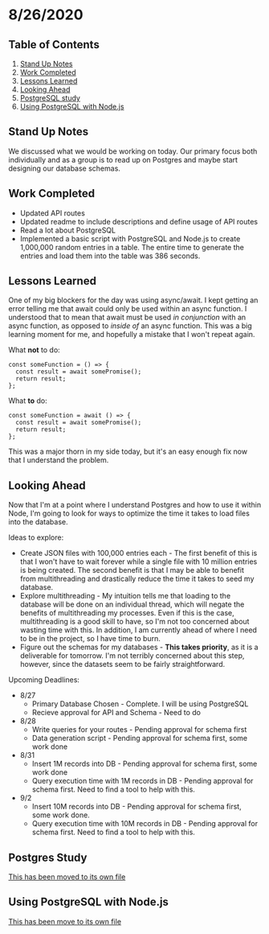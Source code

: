 # 8/26/2020

## Table of Contents

1. [Stand Up Notes](#stand-up-notes)
2. [Work Completed](#work-completed)
3. [Lessons Learned](#lessons-learned)
4. [Looking Ahead](#looking-ahead)
5. [PostgreSQL study](#postgres-study)
6. [Using PostgreSQL with Node.js](#using-postgresql-with-nodejs)

## Stand Up Notes

We discussed what we would be working on today. Our primary focus both individually and as a group is to read up on Postgres and maybe start designing our database schemas.

## Work Completed

- Updated API routes
- Updated readme to include descriptions and define usage of API routes
- Read a lot about PostgreSQL
- Implemented a basic script with PostgreSQL and Node.js to create 1,000,000 random entries in a table. The entire time to generate the entries and load them into the table was 386 seconds.

## Lessons Learned

One of my big blockers for the day was using async/await. I kept getting an error telling me that await could only be used within an async function. I understood that to mean that await must be used *in conjunction* with an async function, as opposed to *inside of* an async function. This was a big learning moment for me, and hopefully a mistake that I won't repeat again.

What **not** to do:

```
const someFunction = () => {
  const result = await somePromise();
  return result;
};
```

What **to** do:

```
const someFunction = await () => {
  const result = await somePromise();
  return result;
};
```

This was a major thorn in my side today, but it's an easy enough fix now that I understand the problem.

## Looking Ahead

Now that I'm at a point where I understand Postgres and how to use it within Node, I'm going to look for ways to optimize the time it takes to load files into the database.

Ideas to explore:

- Create JSON files with 100,000 entries each - The first benefit of this is that I won't have to wait forever while a single file with 10 million entries is being created. The second benefit is that I may be able to benefit from multithreading and drastically reduce the time it takes to seed my database.
- Explore multithreading - My intuition tells me that loading to the database will be done on an individual thread, which will negate the benefits of multithreading my processes. Even if this is the case, multithreading is a good skill to have, so I'm not too concerned about wasting time with this. In addition, I am currently ahead of where I need to be in the project, so I have time to burn.
- Figure out the schemas for my databases - **This takes priority**, as it is a deliverable for tomorrow. I'm not terribly concerned about this step, however, since the datasets seem to be fairly straightforward.

Upcoming Deadlines:

- 8/27
    - Primary Database Chosen - Complete. I will be using PostgreSQL
    - Recieve approval for API and Schema - Need to do
- 8/28
    - Write queries for your routes - Pending approval for schema first
    - Data generation script - Pending approval for schema first, some work done
- 8/31
    - Insert 1M records into DB - Pending approval for schema first, some work done
    - Query execution time with 1M records in DB - Pending approval for schema first. Need to find a tool to help with this.
- 9/2
    - Insert 10M records into DB - Pending approval for schema first, some work done.
    - Query execution time with 10M records in DB - Pending approval for schema first. Need to find a tool to help with this. 

## Postgres Study

[This has been moved to its own file](https://github.com/Jack-Of-All-Functions/michael-engineering-journal/blob/master/PostgreSQL-Study.md)

## Using PostgreSQL with Node.js

[This has been move to its own file](https://github.com/Jack-Of-All-Functions/michael-engineering-journal/blob/master/Using-Postgres-With-Node.md)
